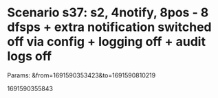 # Scenario s37: s2, 4notify, 8pos - 8 dfsps + extra notification switched off via config + logging off + audit logs off
Params: &from=1691590353423&to=1691590810219

1691590355843
